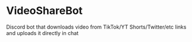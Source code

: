 # VideoShareBot
Discord bot that downloads video from TikTok/YT Shorts/Twitter/etc links and uploads it directly in chat
